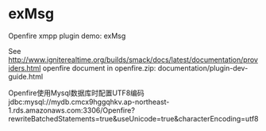 exMsg
=====

Openfire xmpp plugin demo: exMsg


See http://www.igniterealtime.org/builds/smack/docs/latest/documentation/providers.html
openfire document in openfire.zip: documentation/plugin-dev-guide.html

Openfire使用Mysql数据库时配置UTF8编码
jdbc:mysql://mydb.cmcx9hggqhkv.ap-northeast-1.rds.amazonaws.com:3306/Openfire?rewriteBatchedStatements=true&amp;useUnicode=true&amp;characterEncoding=utf8
